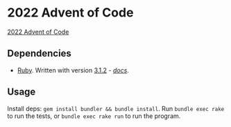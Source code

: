 # 2022 Advent of Code

[2022 Advent of Code](https://adventofcode.com/2022)

## Dependencies

* [Ruby](https://www.ruby-lang.org/en/).  Written with version [3.1.2](https://www.ruby-lang.org/en/news/2022/04/12/ruby-3-1-2-released/) - *[docs](https://ruby-doc.org/core-3.1.2/)*.

## Usage

Install deps: `gem install bundler && bundle install`.  Run `bundle exec rake` to run the tests, or `bundle exec rake run` to run the program.

